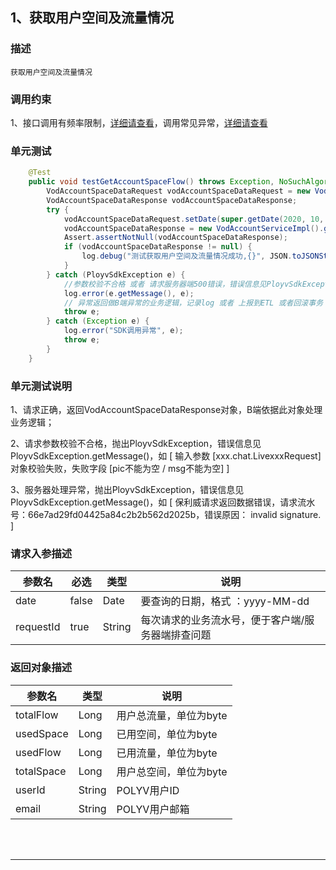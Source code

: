 ## 1、获取用户空间及流量情况
### 描述
```
获取用户空间及流量情况
```
### 调用约束
1、接口调用有频率限制，[详细请查看](/limit.md)，调用常见异常，[详细请查看](/exceptionDoc)

### 单元测试
```java
	@Test
	public void testGetAccountSpaceFlow() throws Exception, NoSuchAlgorithmException {
        VodAccountSpaceDataRequest vodAccountSpaceDataRequest = new VodAccountSpaceDataRequest();
        VodAccountSpaceDataResponse vodAccountSpaceDataResponse;
        try {
            vodAccountSpaceDataRequest.setDate(super.getDate(2020, 10, 13));
            vodAccountSpaceDataResponse = new VodAccountServiceImpl().getAccountSpaceFlow(vodAccountSpaceDataRequest);
            Assert.assertNotNull(vodAccountSpaceDataResponse);
            if (vodAccountSpaceDataResponse != null) {
                log.debug("测试获取用户空间及流量情况成功,{}", JSON.toJSONString(vodAccountSpaceDataResponse));
            }
        } catch (PloyvSdkException e) {
            //参数校验不合格 或者 请求服务器端500错误，错误信息见PloyvSdkException.getMessage()
            log.error(e.getMessage(), e);
            // 异常返回做B端异常的业务逻辑，记录log 或者 上报到ETL 或者回滚事务
            throw e;
        } catch (Exception e) {
            log.error("SDK调用异常", e);
            throw e;
        }
    }
```
### 单元测试说明
1、请求正确，返回VodAccountSpaceDataResponse对象，B端依据此对象处理业务逻辑；

2、请求参数校验不合格，抛出PloyvSdkException，错误信息见PloyvSdkException.getMessage()，如 [ 输入参数 [xxx.chat.LivexxxRequest]对象校验失败，失败字段 [pic不能为空 / msg不能为空] ]

3、服务器处理异常，抛出PloyvSdkException，错误信息见PloyvSdkException.getMessage()，如 [ 保利威请求返回数据错误，请求流水号：66e7ad29fd04425a84c2b2b562d2025b，错误原因： invalid signature. ]
### 请求入参描述

| 参数名 | 必选 | 类型 | 说明 | 
| -- | -- | -- | -- | 
| date | false | Date | 要查询的日期，格式 ：yyyy-MM-dd | 
| requestId | true | String | 每次请求的业务流水号，便于客户端/服务器端排查问题 | 

### 返回对象描述


| 参数名 | 类型 | 说明 | 
| -- | -- | -- | 
| totalFlow | Long | 用户总流量，单位为byte | 
| usedSpace | Long | 已用空间，单位为byte | 
| usedFlow | Long | 已用流量，单位为byte | 
| totalSpace | Long | 用户总空间，单位为byte | 
| userId | String | POLYV用户ID | 
| email | String | POLYV用户邮箱 | 

<br /><br />

------------------

<br /><br />



